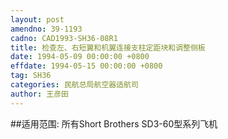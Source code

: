 ```yaml
---
layout: post
amendno: 39-1193
cadno: CAD1993-SH36-08R1
title: 检查左、右短翼和机翼连接支柱定距块和调整侧板
date: 1994-05-09 00:00:00 +0800
effdate: 1994-05-15 00:00:00 +0800
tag: SH36
categories: 民航总局航空器适航司
author: 王彦田
---
```


##适用范围:
所有Short Brothers SD3-60型系列飞机

